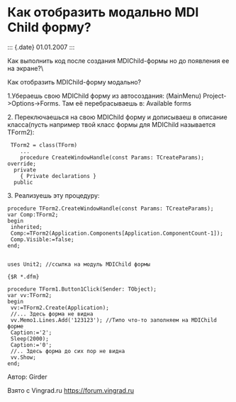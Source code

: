 Как отобразить модально MDI Child форму?
========================================

::: {.date}
01.01.2007
:::

Как выполнить код после создания MDIChild-формы но до появления ее на
экране?\

Как отобразить MDIChild-форму модально?

1.Убераешь свою MDIChild форму из автосоздания: (MainMenu)
Project-\>Options-\>Forms. Там её перебрасываешь в: Available forms

2\. Переключаешься на свою MDIChild форму и дописываеш в описание
класса(пусть например твой класс формы для MDIChild называется TForm2):

     TForm2 = class(TForm)
        ...
        procedure CreateWindowHandle(const Params: TCreateParams); override;
      private
        { Private declarations }
      public
     

3\. Реализуешь эту процедуру:

    procedure TForm2.CreateWindowHandle(const Params: TCreateParams);
    var Comp:TForm2;
    begin
     inherited;
     Comp:=TForm2(Application.Components[Application.ComponentCount-1]);
     Comp.Visible:=false;
    end;

     
    uses Unit2; //ссылка на модуль MDIChild формы
     
    {$R *.dfm}
     
    procedure TForm1.Button1Click(Sender: TObject);
    var vv:TForm2;
    begin
     vv:=TForm2.Create(Application);
     //... Здесь форма не видна
     vv.Memo1.Lines.Add('123123'); //Типо что-то заполняем на MDIChild форме
     Caption:='2';
     Sleep(2000);
     Caption:='0';
     //.. Здесь форма до сих пор не видна
     vv.Show;
    end;

Автор: Girder

Взято с Vingrad.ru <https://forum.vingrad.ru>
